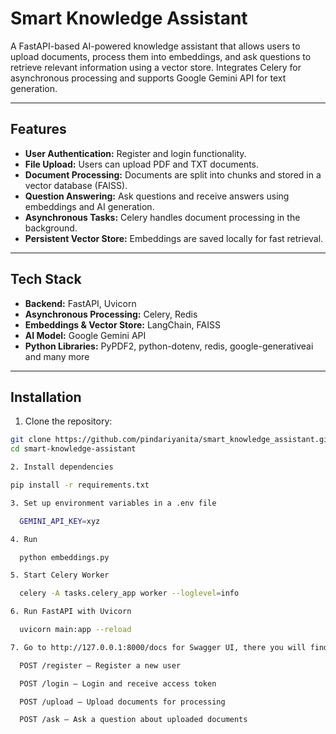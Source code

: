 # Smart Knowledge Assistant

A FastAPI-based AI-powered knowledge assistant that allows users to upload documents, process them into embeddings, and ask questions to retrieve relevant information using a vector store. Integrates Celery for asynchronous processing and supports Google Gemini API for text generation.

---

## Features

- **User Authentication:** Register and login functionality.
- **File Upload:** Users can upload PDF and TXT documents.
- **Document Processing:** Documents are split into chunks and stored in a vector database (FAISS).
- **Question Answering:** Ask questions and receive answers using embeddings and AI generation.
- **Asynchronous Tasks:** Celery handles document processing in the background.
- **Persistent Vector Store:** Embeddings are saved locally for fast retrieval.

---

## Tech Stack

- **Backend:** FastAPI, Uvicorn
- **Asynchronous Processing:** Celery, Redis
- **Embeddings & Vector Store:** LangChain, FAISS
- **AI Model:** Google Gemini API
- **Python Libraries:** PyPDF2, python-dotenv, redis, google-generativeai and many more

---

## Installation

1. Clone the repository:

```bash
git clone https://github.com/pindariyanita/smart_knowledge_assistant.git
cd smart-knowledge-assistant

2. Install dependencies

pip install -r requirements.txt

3. Set up environment variables in a .env file

  GEMINI_API_KEY=xyz

4. Run

  python embeddings.py

5. Start Celery Worker

  celery -A tasks.celery_app worker --loglevel=info

6. Run FastAPI with Uvicorn

  uvicorn main:app --reload

7. Go to http://127.0.0.1:8000/docs for Swagger UI, there you will find

  POST /register – Register a new user

  POST /login – Login and receive access token

  POST /upload – Upload documents for processing

  POST /ask – Ask a question about uploaded documents

